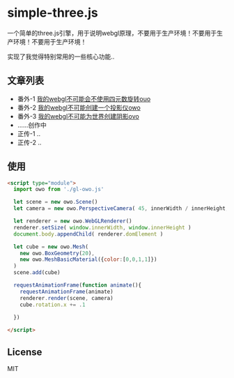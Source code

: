 # simple-three.js
一个简单的three.js引擎，用于说明webgl原理，不要用于生产环境！不要用于生产环境！不要用于生产环境！

实现了我觉得特别常用的一些核心功能..    

## 文章列表
* 番外-1 [我的webgl不可能会不使用四元数旋转ouo](https://github.com/dwqdaiwenqi/simple-three.js/blob/master/webgl%26quaternions.MD)
* 番外-2 [我的webgl不可能创建一个投影仪owo](https://github.com/dwqdaiwenqi/simple-three.js/blob/master/webgl%26projection_mapping.MD)
* 番外-3 [我的webgl不可能为世界创建阴影ovo](https://github.com/dwqdaiwenqi/simple-three.js/blob/master/webgl%26shadow_mapping.MD)
* ......创作中
* 正传-1  ..  
* 正传-2  ..      

## 使用
```html
<script type="module"> 
  import owo from './gl-owo.js' 

  let scene = new owo.Scene()
  let camera = new owo.PerspectiveCamera( 45, innerWidth / innerHeight, 0.1, 1000)

  let renderer = new owo.WebGLRenderer()
  renderer.setSize( window.innerWidth, window.innerHeight ) 
  document.body.appendChild( renderer.domElement )

  let cube = new owo.Mesh(
    new owo.BoxGeometry(20),
    new owo.MeshBasicMaterial({color:[0,0,1,1]})
  )
  scene.add(cube)

  requestAnimationFrame(function animate(){
    requestAnimationFrame(animate)
    renderer.render(scene, camera)
    cube.rotation.x += .1 
  
  })

</script>
```

## License

MIT
